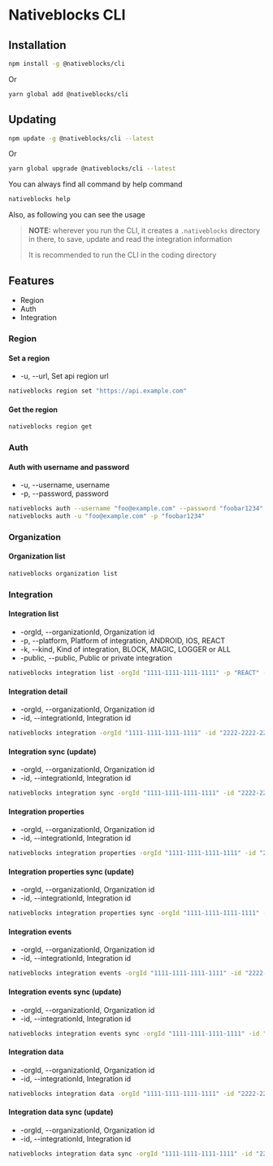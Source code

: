 # Nativeblocks CLI

## Installation

```bash
npm install -g @nativeblocks/cli
```

Or

```bash
yarn global add @nativeblocks/cli
```

## Updating

```bash
npm update -g @nativeblocks/cli --latest
```

Or

```bash
yarn global upgrade @nativeblocks/cli --latest
```

You can always find all command by help command

```bash
nativeblocks help
```

Also, as following you can see the usage

> **NOTE:** wherever you run the CLI, it creates a `.nativeblocks` directory in there, to save, update and read the
> integration information
>
> It is recommended to run the CLI in the coding directory

## Features

- Region
- Auth
- Integration

### Region

#### Set a region

- -u, --url, Set api region url

```bash
nativeblocks region set "https://api.example.com"
```

#### Get the region

```bash
nativeblocks region get
```

### Auth

#### Auth with username and password

- -u, --username, username
- -p, --password, password

```bash
nativeblocks auth --username "foo@example.com" --password "foobar1234"
nativeblocks auth -u "foo@example.com" -p "foobar1234"
```

### Organization

#### Organization list

```bash
nativeblocks organization list
```

### Integration

#### Integration list

- -orgId, --organizationId, Organization id
- -p, --platform, Platform of integration, ANDROID, IOS, REACT
- -k, --kind, Kind of integration, BLOCK, MAGIC, LOGGER or ALL
- -public, --public, Public or private integration

```bash
nativeblocks integration list -orgId "1111-1111-1111-1111" -p "REACT" -k "ALL"  --public false
```

#### Integration detail

- -orgId, --organizationId, Organization id
- -id, --integrationId, Integration id

```bash
nativeblocks integration -orgId "1111-1111-1111-1111" -id "2222-2222-2222-2222"
```

#### Integration sync (update)

- -orgId, --organizationId, Organization id
- -id, --integrationId, Integration id

```bash
nativeblocks integration sync -orgId "1111-1111-1111-1111" -id "2222-2222-2222-2222"
```

#### Integration properties

- -orgId, --organizationId, Organization id
- -id, --integrationId, Integration id

```bash
nativeblocks integration properties -orgId "1111-1111-1111-1111" -id "2222-2222-2222-2222"
```

#### Integration properties sync (update)

- -orgId, --organizationId, Organization id
- -id, --integrationId, Integration id

```bash
nativeblocks integration properties sync -orgId "1111-1111-1111-1111" -id "2222-2222-2222-2222"
```

#### Integration events

- -orgId, --organizationId, Organization id
- -id, --integrationId, Integration id

```bash
nativeblocks integration events -orgId "1111-1111-1111-1111" -id "2222-2222-2222-2222"
```

#### Integration events sync (update)

- -orgId, --organizationId, Organization id
- -id, --integrationId, Integration id

```bash
nativeblocks integration events sync -orgId "1111-1111-1111-1111" -id "2222-2222-2222-2222"
```

#### Integration data

- -orgId, --organizationId, Organization id
- -id, --integrationId, Integration id

```bash
nativeblocks integration data -orgId "1111-1111-1111-1111" -id "2222-2222-2222-2222"
```

#### Integration data sync (update)

- -orgId, --organizationId, Organization id
- -id, --integrationId, Integration id

```bash
nativeblocks integration data sync -orgId "1111-1111-1111-1111" -id "2222-2222-2222-2222"
```